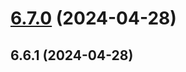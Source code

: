 # [6.7.0](https://github.com/WhiskeySockets/Baileys/compare/v6.6.1...v6.7.0) (2024-04-28)



## 6.6.1 (2024-04-28)



